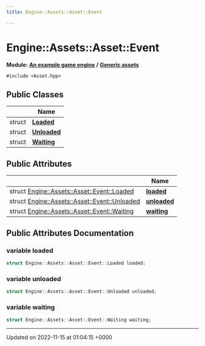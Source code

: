 ```yaml
---
title: Engine::Assets::Asset::Event

---
```


# Engine::Assets::Asset::Event

**Module:** **[An example game engine](/modules/group__Engine.md)** **/** **[Generic assets](/modules/group__Assets.md)**






`#include <Asset.hpp>`

## Public Classes

|                | Name           |
| -------------- | -------------- |
| struct | **[Loaded](/classes/structEngine_1_1Assets_1_1Asset_1_1Event_1_1Loaded.md)**  |
| struct | **[Unloaded](/classes/structEngine_1_1Assets_1_1Asset_1_1Event_1_1Unloaded.md)**  |
| struct | **[Waiting](/classes/structEngine_1_1Assets_1_1Asset_1_1Event_1_1Waiting.md)**  |

## Public Attributes

|                | Name           |
| -------------- | -------------- |
| struct [Engine::Assets::Asset::Event::Loaded](/classes/structEngine_1_1Assets_1_1Asset_1_1Event_1_1Loaded.md) | **[loaded](/classes/unionEngine_1_1Assets_1_1Asset_1_1Event.md#variable-loaded)**  |
| struct [Engine::Assets::Asset::Event::Unloaded](/classes/structEngine_1_1Assets_1_1Asset_1_1Event_1_1Unloaded.md) | **[unloaded](/classes/unionEngine_1_1Assets_1_1Asset_1_1Event.md#variable-unloaded)**  |
| struct [Engine::Assets::Asset::Event::Waiting](/classes/structEngine_1_1Assets_1_1Asset_1_1Event_1_1Waiting.md) | **[waiting](/classes/unionEngine_1_1Assets_1_1Asset_1_1Event.md#variable-waiting)**  |

## Public Attributes Documentation

### variable loaded

```cpp
struct Engine::Assets::Asset::Event::Loaded loaded;
```


### variable unloaded

```cpp
struct Engine::Assets::Asset::Event::Unloaded unloaded;
```


### variable waiting

```cpp
struct Engine::Assets::Asset::Event::Waiting waiting;
```


-------------------------------

Updated on 2022-11-15 at 01:04:15 +0000
